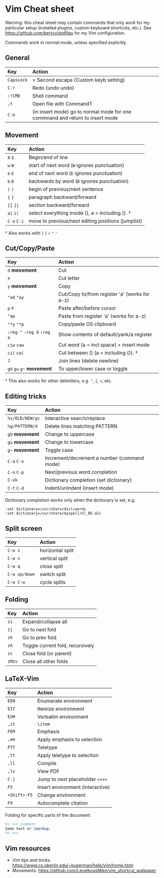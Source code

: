 # Vim Cheat sheet

Warning: this cheat sheet may contain commands that only work for my particular setup (installed plugins, custom keyboard shortcuts, etc.). See <https://github.com/bertvv/dotfiles> for my Vim configuration.

Commands work in normal mode, unless specified explicitly.

## General

| Key        | Action                                                                        |
| :---       | :-----                                                                        |
| `CapsLock` | = Second escape (Custom keyb setting)                                         |
| `C-r`      | Redo (undo undo)                                                              |
| `:!CMD`    | Shell command                                                                 |
| `,t`       | Open file with CommandT                                                       |
| `C-o`      | (in insert mode) go to normal mode for one commnand and return to insert mode |

## Movement

| Key         | Action                                             |
| :---        | :---                                               |
| `0` `$`     | Begin/end of line                                  |
| `w` `W`     | start of next word (`W` ignores punctuation)       |
| `e` `E`     | end of next word (`E` ignores punctuation)         |
| `b` `B`     | backwards by word (`B` ignores punctuation)        |
| `(` `)`     | begin of previous/next sentence                    |
| `{` `}`     | paragraph backward/forward                         |
| `[[` `]]`   | section backward/forward                           |
| `a(` `i(`   | select everything inside (), a = including (). †   |
| `C-o` `C-i` | move to previous/next editing positions (jumplist) |

† Also works with `[` `{` `<` `"` `'`

## Cut/Copy/Paste

| Key                         | Action                                         |
| :-----------                | :-----------------------                       |
| `d` **movement**            | Cut                                            |
| `x`                         | Cut letter                                     |
| `y` **movement**            | Copy                                           |
| `"ad` `"ay`                 | Cut/Copy to/from register 'a' (works  for a-z) |
| `p` `P`                     | Paste after/before cursor                      |
| `"ap`                       | Paste from register 'a' (works for a-z)        |
| `"*y` `"*p`                 | Copy/paste OS clipboard                        |
| `:reg "` `:reg 0` `:reg a`  | Show contents of default/yank/a register       |
| `ciw` `caw`                 | Cut word (a = incl space) + insert mode        |
| `ci(` `ca(`                 | Cut between () (a = including ()). †           |
| `J`                         | Join lines (delete newline)                    |
| `gU` `gu` `g~` **movement** | To upper/lower case or toggle                  |

† This also works for other delimiters, e.g. `"`, `{`, `<`, etc.


## Editing tricks

| Key               | Action                                      |
| :-----------      | :-----------------------                    |
| `%s/OLD/NEW/gc`   | Interactive search/replace                  |
| `%g/PATTERN/d`    | Delete lines matching PATTERN               |
| `gU` **movement** | Change to uppercase                         |
| `gu` **movement** | Change to lowercase                         |
| `g~` **movement** | Toggle case                                 |
| `C-a` `C-x`       | Increment/decrement a number (command mode) |
| `C-n` `C-p`       | Next/previous word completion               |
| `C-xk`            | Dictionary completion (set dictionary)      |
| `C-t` `C-d`       | Indent/unindent (insert mode)               |

Dictionary completion works only when the dictionary is set, e.g.

```
:set dictionary=/usr/share/dict/words
:set dictionary=/usr/share/myspell/nl_BE.dic
```

## Split screen

| Key           | Action                   |
| :-----------  | :----------------------- |
| `C-w s`       | horizontal split         |
| `C-w v`       | vertical split           |
| `C-w q`       | close split              |
| `C-w up/down` | switch split             |
| `C-w C-w`     | cycle splits             |

## Folding

| Key    | Action                           |
| :----- | :--------                        |
| `zi`   | Expand/collapse all              |
| `zj`   | Go to next fold                  |
| `zk`   | Go to prev fold                  |
| `zA`   | Toggle current fold, recursively |
| `zc`   | Close fold (or parent)           |
| `zMzv` | Close all other folds            |

## LaTeX-Vim

| Key          | Action                           |
| :-----       | :--------                        |
| `EEN`        | Enumerate environment            |
| `EIT`        | Itemize environment              |
| `EVM`        | Verbatim environment             |
| `,it`        | `\item`                          |
| `FEM`        | Emphasis                         |
| `,em`        | Apply emphasis to selection      |
| `FTT`        | Teletype                         |
| `,tt`        | Apply teletype to selection      |
| `,ll`        | Compile                          |
| `,lv`        | View PDF                         |
| `C-j`        | Jump to next placeholder `<++>`  |
| `F5`         | Insert environment (interactive) |
| `<Shift>-F5` | Change environment               |
| `F9`         | Autocomplete citation            |

Folding for specific parts of the document:

```LaTeX
%% <<< Comment
Some text or \markup.
%% >>>
```

## Vim resources

* Vim tips and tricks: <https://www.cs.oberlin.edu/~kuperman/help/vim/home.html>
* Movements: <https://github.com/LevelbossMike/vim_shortcut_wallpaper>
